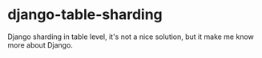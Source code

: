 # django-table-sharding
Django sharding in table level, it's not a nice solution, but it make me know more about Django. 
